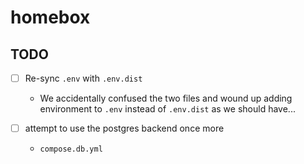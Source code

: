 
# homebox

## TODO

- [ ] Re-sync `.env` with `.env.dist`
  * We accidentally confused the two files and wound up adding environment
  to `.env` instead of `.env.dist` as we should have...

- [ ] attempt to use the postgres backend once more
  * `compose.db.yml`

